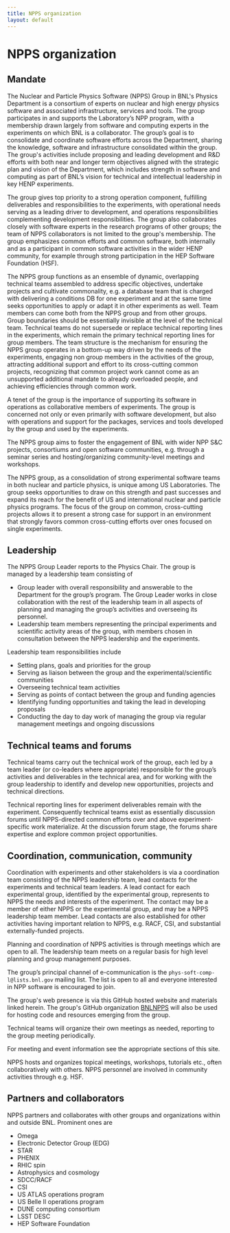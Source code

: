 ```yaml
---
title: NPPS organization
layout: default
---
```


# NPPS organization

## Mandate

The Nuclear and Particle Physics Software (NPPS) Group in BNL's Physics Department is a consortium of experts on nuclear and high energy physics software and associated infrastructure, services and tools. The group participates in and supports the Laboratory’s NPP program, with a membership drawn largely from software and computing experts in the experiments on which BNL is a collaborator.  The group’s goal is to consolidate and coordinate software efforts across the Department, sharing the knowledge, software and infrastructure consolidated within the group. The group's activities include proposing and leading development and R&D efforts with both near and longer term objectives aligned with the strategic plan and vision of the Department, which includes strength in software and computing as part of BNL’s vision for technical and intellectual leadership in key HENP experiments. 

The group gives top priority to a strong operation component, fulfilling deliverables and responsibilities to the experiments, with operational needs serving as a leading driver to development, and operations responsibilities complementing development responsibilities. The group also collaborates closely with software experts in the research programs of other groups; the team of NPPS collaborators is not limited to the group's membership. The group emphasizes common efforts and common software, both internally and as a participant in common software activities in the wider HENP community, for example through strong participation in the HEP Software Foundation (HSF).

The NPPS group functions as an ensemble of dynamic, overlapping technical teams assembled to address specific objectives, undertake projects and cultivate commonality, e.g. a database team that is charged with delivering a conditions DB for one experiment and at the same time seeks opportunities to apply or adapt it in other experiments as well. Team members can come both from the NPPS group and from other groups. Group boundaries should be essentially invisible at the level of the technical team. Technical teams do not supersede or replace technical reporting lines in the experiments, which remain the primary technical reporting lines for group members. The team structure is the mechanism for
ensuring the NPPS group operates in a bottom-up way driven by the needs of the experiments,
engaging non group members in the activities of the group,
attracting additional support and effort to its cross-cutting common projects, recognizing that common project work cannot come as an unsupported additional mandate to already overloaded people, and achieving efficiencies through common work.

A tenet of the group is the importance of supporting its software in operations as collaborative members of experiments. The group is concerned not only or even primarily with software development, but also with operations and support for the packages, services and tools developed by the group and used by the experiments.

The NPPS group aims to foster the engagement of BNL with wider NPP S&C projects, consortiums and open software communities, e.g. through a seminar series and hosting/organizing community-level meetings and workshops.

The NPPS group, as a consolidation of strong experimental software teams in both nuclear and particle physics, is unique among US Laboratories. The group seeks opportunities to draw on this strength and past successes and expand its reach for the benefit of US and international nuclear and particle physics programs. The focus of the group on common, cross-cutting projects allows it to present a strong case for support in an environment that strongly favors common cross-cutting efforts over ones focused on single experiments.

## Leadership

The NPPS Group Leader reports to the Physics Chair. 
The group is managed by a leadership team consisting of
   * Group leader with overall responsibility and answerable to the Department for the group’s program. The Group Leader works in close collaboration with the rest of the leadership team in all aspects of planning and managing the group’s activities and overseeing its personnel.
   * Leadership team members representing the principal experiments and scientific activity areas of the group, with members chosen in consultation between the NPPS leadership and the experiments.
   
Leadership team responsibilities include
   * Setting plans, goals and priorities for the group
   * Serving as liaison between the group and the experimental/scientific communities
   * Overseeing technical team activities
   * Serving as points of contact between the group and funding agencies
   * Identifying funding opportunities and taking the lead in developing proposals
   * Conducting the day to day work of managing the group via regular management meetings and ongoing discussions

## Technical teams and forums

Technical teams carry out the technical work of the group, each led by a team leader (or co-leaders where appropriate) responsible for the group’s activities and deliverables in the technical area, and for working with the group leadership to identify and develop new opportunities, projects and technical directions.

Technical reporting lines for experiment deliverables remain with the experiment. Consequently technical teams exist as essentially discussion forums until NPPS-directed common efforts over and above experiment-specific work materialize. At the discussion forum stage, the forums share expertise and explore common project opportunities.

## Coordination, communication, community

Coordination with experiments and other stakeholders is via a coordination team consisting of the NPPS leadership team, lead contacts for the experiments and technical team leaders. A lead contact for each experimental group, identified by the experimental group, represents to NPPS the needs and interests of the experiment. The contact may be a member of either NPPS or the experimental group, and may be a NPPS leadership team member. Lead contacts are also established for other activities having important relation to NPPS, e.g. RACF, CSI, and substantial externally-funded projects.

Planning and coordination of NPPS activities is through meetings which are open to all. The leadership team meets on a regular basis for high level planning and group management purposes.

The group’s principal channel of e-communication is the `phys-soft-comp-l@lists.bnl.gov` mailing list. The list is open to all and everyone interested in NPP software is encouraged to join.

The group's web presence is via this GitHub hosted website and materials linked herein. The group's GitHub organization [BNLNPPS](https://github.com/BNLNPPS) will also be used for hosting code and resources emerging from the group.

Technical teams will organize their own meetings as needed, reporting to the group meeting periodically.

For meeting and event information see the appropriate sections of this site.

NPPS hosts and organizes topical meetings, workshops, tutorials etc., often collaboratively with others. NPPS personnel are involved in community activities through e.g. HSF.

## Partners and collaborators 

NPPS partners and collaborates with other groups and organizations within and outside BNL. Prominent ones are
   - Omega
   - Electronic Detector Group (EDG)
   - STAR
   - PHENIX
   - RHIC spin
   - Astrophysics and cosmology
   - SDCC/RACF
   - CSI
   - US ATLAS operations program
   - US Belle II operations program
   - DUNE computing consortium
   - LSST DESC
   - HEP Software Foundation

